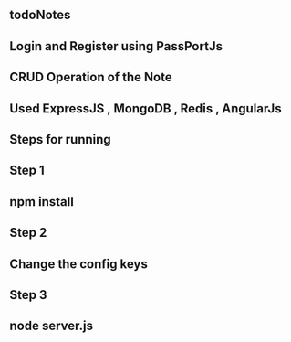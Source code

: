 ## todoNotes

## Login and Register using PassPortJs

## CRUD Operation of the Note

## Used ExpressJS , MongoDB , Redis , AngularJs

## Steps for running

## Step 1

## npm install

## Step 2

## Change the config keys

## Step 3

## node server.js

